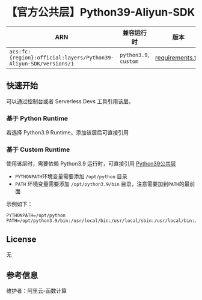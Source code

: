 
# 【官方公共层】Python39-Aliyun-SDK

| ARN  |  兼容运行时  | 版本 |
|------|------|--------|
| `acs:fc:{region}:official:layers/Python39-Aliyun-SDK/versions/1` | `python3.9`, `custom`   | [requirements.txt](./requirements.txt) |

## 快速开始
可以通过控制台或者 Serverless Devs 工具引用该层。

### 基于 Python Runtime 
若选择 Python3.9 Runtime，添加该层后可直接引用

### 基于 Custom Runtime
使用该层时，需要依赖 Python3.9 运行时，可直接引用 [Python39公共层](../Python39/README.md)
- `PYTHONPATH`环境变量需要添加 `/opt/python` 目录
- `PATH` 环境变量需要添加 `/opt/python3.9/bin` 目录，注意需要加到`PATH`的最前面

示例如下：
```shell
PYTHONPATH=/opt/python
PATH=/opt/python3.9/bin:/usr/local/bin:/usr/local/sbin:/usr/local/bin:/usr/sbin:/usr/bin:/sbin:/bin:/opt/bin
```

## License
无

## 参考信息
维护者：阿里云-函数计算